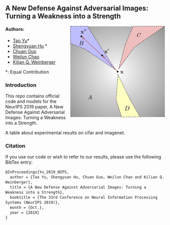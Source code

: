 ## A New Defense Against Adversarial Images: Turning a Weakness into a Strength
<img align="right" src="detect_fig.png" width="300px" />

#### Authors:
* [Tao Yu](http://www.cs.cornell.edu/~tyu/)*
* [Shengyuan Hu]() *
* [Chuan Guo](https://sites.google.com/view/chuanguo)
* [Weilun Chao](http://www-scf.usc.edu/~weilunc/)
* [Kilian Q. Weinberger](http://kilian.cs.cornell.edu/index.html)

*: Equal Contribution


### Introduction
This repo contains official code and models for the NeurIPS 2019 paper, A New Defense Against Adversarial Images: Turning a Weakness into a Strength.

A table about experimental results on cifar and imagenet.

### Citation
If you use our code or wish to refer to our results, please use the following BibTex entry:
```
@InProceedings{Yu_2019_NIPS,
  author = {Tao Yu, Shengyuan Hu, Chuan Guo, Weilun Chao and Kilian Q. Weinberger},
  title = {A New Defense Against Adversarial Images: Turning a Weakness into a Strength},
  booktitle = {The 33rd Conference on Neural Information Processing Systems (NeurIPS 2019)},
  month = {Oct.},
  year = {2019}
}
```